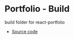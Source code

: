 # Portfolio - Build

build folder for react-portfolio

- [Source code](https://github.com/MoustaphaCamara/react-portfolio)
